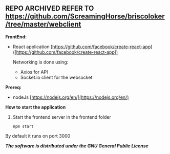REPO ARCHIVED REFER TO https://github.com/ScreamingHorse/briscoloker/tree/master/webclient
---

**FrontEnd:**

  - React application
    [https://github.com/facebook/create-react-app]([https://github.com/facebook/create-react-app])
    
    Networking is done using:
    - Axios for API
    - Socket.io client for the websocket

**Prereq:**

- nodeJs [https://nodejs.org/en/](https://nodejs.org/en/)

**How to start the application**

1) Start the frontend server in the frontend folder

	`npm start`

By default it runs on port 3000   

***The software is distributed under the GNU General Public License***
